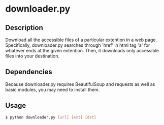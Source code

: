 # downloader.py

## Description
Download all the accessible files of a particular extention in a web page. Specifically, downloader.py searches through 'href' in html tag 'a' for whatever ends at the given extention. Then, it downloads only accessible files into your destination.

## Dependencies
Because downloader.py requires BeautifulSoup and requests as well as basic modules, you may need to install them. 

## Usage
```bash
$ python downloader.py [url] [ext] [dst]

```